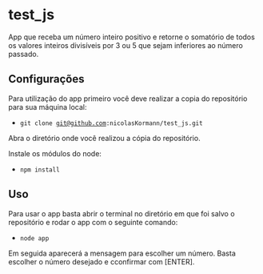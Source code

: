 # test_js

App que receba um número inteiro positivo e retorne o somatório de todos os valores inteiros divisíveis por 3 ou 5 que sejam inferiores ao número passado.

## Configurações
Para utilização do app primeiro você deve realizar a copia do repositório para sua máquina local:
  - <code>git clone git@github.com:nicolasKormann/test_js.git</code>

Abra o diretório onde você realizou a cópia do repositório.

Instale os módulos do node:
  - <code>npm install</code>

## Uso
Para usar o app basta abrir o terminal no diretório em que foi salvo o repositório e rodar o app com o seguinte comando:
  - <code>node app</code>
<p>Em seguida aparecerá a mensagem para escolher um número. Basta escolher o número desejado e cconfirmar com [ENTER].
  
